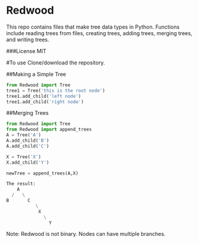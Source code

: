 # Redwood

This repo contains files that make tree data types in Python. Functions include reading trees from files, creating trees, adding trees, merging trees, and writing trees.

###License
MIT

#To use
Clone/download the repository.

##Making a Simple Tree
```python
from Redwood import Tree
tree1 = Tree('this is the root node')
tree1.add_child('left node')
tree1.add_child('right node')
```

##Merging Trees
```python
from Redwood import Tree
from Redwood import append_trees
A = Tree('A')
A.add_child('B')
A.add_child('C')

X = Tree('X')
X.add_child('Y')

newTree = append_trees(A,X)

The result:
    A
  /   \
B       C
           \
            X
              \
                Y
```
Note: Redwood is not binary. Nodes can have multiple branches.
